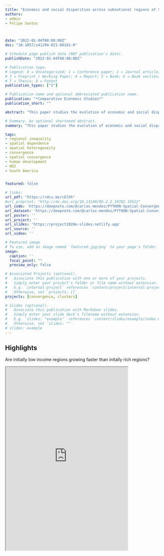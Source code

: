 ```yaml
---
title: "Economic and social disparities across subnational regions of South America: A spatial convergence approach"
authors:
- admin
- Felipe Santos



date: "2022-01-04T00:00:00Z"
doi: "10.1057/s41294-021-00181-0"

# Schedule page publish date (NOT publication's date).
publishDate: "2022-01-04T00:00:00Z"

# Publication type.
# Legend: 0 = Uncategorized; 1 = Conference paper; 2 = Journal article;
# 3 = Preprint / Working Paper; 4 = Report; 5 = Book; 6 = Book section;
# 7 = Thesis; 8 = Patent
publication_types: ["2"]

# Publication name and optional abbreviated publication name.
publication: "*Comparative Economic Studies*"
publication_short: ""

abstract: "This paper studies the evolution of economic and social disparities across South America. By exploiting a novel multi-country subnational dataset, we evaluate the evolution of gross national income per capita (GNI) and the human development index (HDI) across 151 subnational regions over the 1990-2018 period. In particular , regional dynamics are evaluated through the lens of two spatial convergence models. The first model deals with the role of spatial dependence. Results indicate that for both GNI and HDI, there is an overall process of regional convergence. Furthermore , spatial dependence plays a significant role in this process. A spatial error specification suggests that spatial dependence accelerates the speed of convergence in some decades, but decelerates it in others. The second model deals with the role of spatial heterogeneity. Results indicate that for both GNI and HDI, the speed of convergence is largely heterogeneous across space and time. Moreover, economic and social disparities are characterized by multi-country spatial clusters that show both converging and diverging trends. Taken together, these results emphasize the importance of accounting for spatial dependence and heterogeneity when evaluating the dynamics of economic and social inequality in South America."

# Summary. An optional shortened abstract.
summary: "This paper studies the evolution of economic and social disparities across subnational regions in South America using simple spatial convergence models"

tags:
- regional inequality
- spatial dependence
- spatial heterogeneity
- convergence
- spatial convergence
- human development
- HDI
- South America


featured: false

# links:
url_pdf: "https://rdcu.be/cElhh"
#url_preprint: "http://dx.doi.org/10.13140/RG.2.2.19782.19522"
url_code: 'https://deepnote.com/@carlos-mendez/PYTHON-Spatial-Convergence-CQNBIt6oSxSxxlnwsEyOgA'
url_dataset: 'https://deepnote.com/@carlos-mendez/PYTHON-Spatial-Convergence-CQNBIt6oSxSxxlnwsEyOgA'
url_poster: ''
url_project: ''
url_slides: 'https://project2020e-slides.netlify.app'
url_source: ''
url_video: ''

# Featured image
# To use, add an image named `featured.jpg/png` to your page's folder.
image:
  caption: ''
  focal_point: ""
  preview_only: false

# Associated Projects (optional).
#   Associate this publication with one or more of your projects.
#   Simply enter your project's folder or file name without extension.
#   E.g. `internal-project` references `content/project/internal-project/index.md`.
#   Otherwise, set `projects: []`.
projects: [convergence, clusters]

# Slides (optional).
#   Associate this publication with Markdown slides.
#   Simply enter your slide deck's filename without extension.
#   E.g. `slides: "example"` references `content/slides/example/index.md`.
#   Otherwise, set `slides: ""`.
# slides: example
---
```


## Highlights

Are initially low income regions growing faster than initally rich regions?

<iframe title="Embedded cell output" src="https://embed.deepnote.com/09034122-dea8-4b14-b1c6-59f0b04c8e80/011f8733-916f-4201-bddd-adcb9db3dd5c/00009-9290c4fe-c6c0-4662-936c-2214fc1ee67b?height=600.96875" height="600.96875" width="400"/>

The story is not so simple, heterogeneity matters!

<iframe title="Embedded cell output" src="https://embed.deepnote.com/09034122-dea8-4b14-b1c6-59f0b04c8e80/011f8733-916f-4201-bddd-adcb9db3dd5c/00010-0c54d15f-d78c-4a2a-a592-99ed359e5c19?height=600.96875" height="600.96875" width="400"/>


The spatial distribution of economic and social activity should also be included

<iframe title="Embedded cell output" src="https://embed.deepnote.com/09034122-dea8-4b14-b1c6-59f0b04c8e80/011f8733-916f-4201-bddd-adcb9db3dd5c/00019-61dab426-cf43-447f-9f4d-e97cb8b2d45f?height=299.61932373046875" height="299.61932373046875" width="500"/>

<iframe title="Embedded cell output" src="https://embed.deepnote.com/09034122-dea8-4b14-b1c6-59f0b04c8e80/011f8733-916f-4201-bddd-adcb9db3dd5c/00013-2c8dadc5-5d0a-4033-8654-b279ddbeb28c?height=565.96875" height="565.96875" width="500"/>


## Slides summary

<iframe title="Embedded cell output" src="https://embed.deepnote.com/09034122-dea8-4b14-b1c6-59f0b04c8e80/011f8733-916f-4201-bddd-adcb9db3dd5c/00003-fb551085-8b97-4b87-99cf-1095f0ca0385?height=475.9687194824219" height="475.9687194824219" width="500"/>